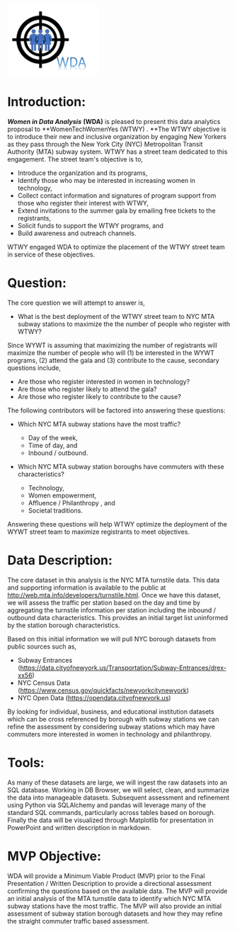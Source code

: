 ![](https://github.com/arbgar/metis/blob/main/EDA/Project/WDA_logo.png)

# Introduction:

***Women in Data Analysis*** **(WDA)** is pleased to present this data analytics proposal to **WomenTechWomenYes (WTWY) . **The WTWY objective is to introduce their new and inclusive organization by engaging New Yorkers as they pass through the New York City (NYC) Metropolitan Transit Authority (MTA) subway system.  WTWY has a street team dedicated to this engagement.  The street team's objective is to,

- Introduce the organization and its programs,
- Identify those who may be interested in increasing women in technology, 
- Collect contact information and signatures of program support from those who register their interest with WTWY,
- Extend invitations to the summer gala by emailing free tickets to the registrants, 
- Solicit funds to support the WTWY programs, and 
- Build awareness and outreach channels.

WTWY engaged WDA to optimize the placement of the WTWY street team in service of these objectives.

# Question:

The core question we will attempt to answer is, 

- What is the best deployment of the WTWY street team to NYC MTA subway stations to maximize the the number of people who register with WTWY?

Since WYWT is assuming that maximizing the number of registrants will maximize the number of people who will (1) be interested in the WYWT programs, (2) attend the gala and (3) contribute to the cause, secondary questions include,

- Are those who register interested in women in technology?
- Are those who register likely to attend the gala?
- Are those who register likely to contribute to the cause?

The following contributors will be factored into answering these questions:

- Which NYC MTA subway stations have the most traffic?
  - Day of the week,
  - Time of day, and
  - Inbound / outbound.

- Which NYC MTA subway station boroughs have commuters with these characteristics?
  - Technology,
  - Women empowerment,
  - Affluence / Philanthropy , and
  - Societal traditions.

Answering these questions will help WTWY optimize the deployment of the WYWT street team to maximize registrants to meet objectives.

# Data Description:

The core dataset in this analysis is the NYC MTA turnstile data.  This data and supporting information is available to the public at http://web.mta.info/developers/turnstile.html. Once we have this dataset, we will assess the traffic per station based on the day and time by aggregating the turnstile information per station including the inbound / outbound data characteristics. This provides an initial target list uninformed by the station borough characteristics.

Based on this initial information we will pull NYC borough datasets from public sources such as,

- Subway Entrances (https://data.cityofnewyork.us/Transportation/Subway-Entrances/drex-xx56)
- NYC Census Data (https://www.census.gov/quickfacts/newyorkcitynewyork)
- NYC Open Data (https://opendata.cityofnewyork.us)

By looking for individual, business, and educational institution datasets which can be cross referenced by borough with subway stations we can refine the assessment by considering subway stations which may have commuters more interested in women in technology and philanthropy.

# Tools:

As many of these datasets are large, we will ingest the raw datasets into an SQL database. Working in DB Browser, we will select, clean, and summarize the data into manageable datasets.  Subsequent assessment and refinement using Python via SQLAlchemy and pandas will leverage many of the standard SQL commands, particularly across tables based on borough. Finally the data will be visualized through Matplotlib for presentation in PowerPoint and written description in markdown.

# MVP Objective:

WDA will provide a Minimum Viable Product (MVP) prior to the Final Presentation / Written Description to provide a directional assessment confirming the questions based on the available data.  The MVP will provide an initial analysis of the MTA turnstile data to identify which NYC MTA subway stations have the most traffic. The MVP will also provide an initial assessment of subway station borough datasets and how they may refine the straight commuter traffic based assessment.
